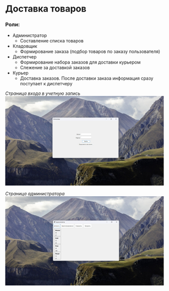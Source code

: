 # Доставка товаров
### Роли:
* Администратор
  * Составление списка товаров 
* Кладовщик
  * Формирование заказа (подбор товаров по заказу пользователя) 
* Диспетчер
  * Формирование набора заказов для доставки курьером
  * Слежение за доставкой заказов
* Курьер 
  * Доставка заказов. После доставки заказа информация сразу поступает к диспетчеру


_Страница входа в учетную запись_
![Alt text](/Screenshots/Скриншот_Вход.png)

_Страница администратора_
![Alt text](/Screenshots/Скриншот_Администратор.png)
